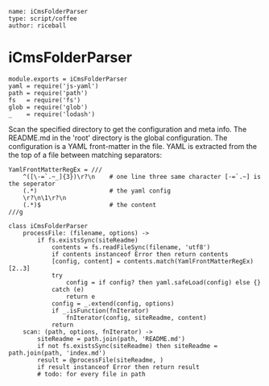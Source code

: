 ```
name: iCmsFolderParser
type: script/coffee
author: riceball
```

iCmsFolderParser
================

    module.exports = iCmsFolderParser
    yaml = require('js-yaml')
    path = require('path')
    fs   = require('fs')
    glob = require('glob')
    _    = require('lodash')

Scan the specified directory to get the configuration and meta info.
The README.md in the 'root' directory is the global configuration.
The configuration is a YAML front-matter in the file.
YAML is extracted from the the top of a file between matching separators:


    YamlFrontMatterRegEx = ///
        ^([\-=`.~_]{3})\r?\n    # one line three same character [-=`.~] is the seperator
        (.*)                    # the yaml config
        \r?\n\1\r?\n
        (.*)$                   # the content
    ///g

    class iCmsFolderParser
        processFile: (filename, options) ->
            if fs.existsSync(siteReadme)
                contents = fs.readFileSync(filename, 'utf8')
                if contents instanceof Error then return contents
                [config, content] = contents.match(YamlFrontMatterRegEx)[2..3]
                try
                    config = if config? then yaml.safeLoad(config) else {}
                catch (e)
                    return e
                config = _.extend(config, options)
                if _.isFunction(fnIterator)
                    fnIterator(config, siteReadme, content)
                return
        scan: (path, options, fnIterator) ->
            siteReadme = path.join(path, 'README.md')
            if not fs.existsSync(siteReadme) then siteReadme = path.join(path, 'index.md')
            result = @processFile(siteReadme, )
            if result instanceof Error then return result
            # todo: for every file in path
